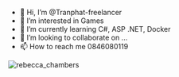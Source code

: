 - 👋 Hi, I’m @Tranphat-freelancer
- 👀 I’m interested in Games
- 🌱 I’m currently learning C#, ASP .NET, Docker
- 💞️ I’m looking to collaborate on ...
- 📫 How to reach me 0846080119

<!---
Tranphat-freelancer/Tranphat-freelancer is a ✨ special ✨ repository because its `README.md` (this file) appears on your GitHub profile.
You can click the Preview link to take a look at your changes.
--->
![rebecca_chambers](https://user-images.githubusercontent.com/101075772/206154053-df9e5776-ca90-48d1-878d-a1a7b0057357.jpg)

